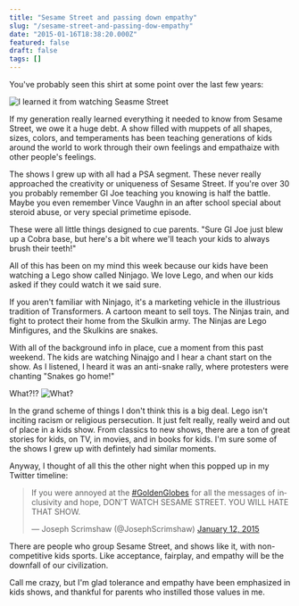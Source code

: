 ```yaml
---
title: "Sesame Street and passing down empathy"
slug: "/sesame-street-and-passing-dow-empathy"
date: "2015-01-16T18:38:20.000Z"
featured: false
draft: false
tags: []
---
```


You've probably seen this shirt at some point over the last few years:

![I learned it from watching Seasme Street](https://i.imgur.com/5Kb6j5z.jpg)

If my generation really learned everything it needed to know from Sesame Street, we owe it a huge debt. A show filled with muppets of all shapes, sizes, colors, and temperaments has been teaching generations of kids around the world to work through their own feelings and empathaize with other people's feelings.

The shows I grew up with all had a PSA segment. These never really approached the creativity or uniqueness of Sesame Street. If you're over 30 you probably remember GI Joe teaching you knowing is half the battle. Maybe you even remember Vince Vaughn in an after school special about steroid abuse, or very special primetime episode.

These were all little things designed to cue parents. "Sure GI Joe just blew up a Cobra base, but here's a bit where we'll teach your kids to always brush their teeth!"

All of this has been on my mind this week because our kids have been watching a Lego show called Ninjago. We love Lego, and when our kids asked if they could watch it we said sure.

If you aren't familiar with Ninjago, it's a marketing vehicle in the illustrious tradition of Transformers. A cartoon meant to sell toys. The Ninjas train, and fight to protect their home from the Skulkin army. The Ninjas are Lego Minfigures, and the Skulkins are snakes.

With all of the background info in place, cue a moment from this past weekend. The kids are watching Ninajgo and I hear a chant start on the show. As I listened, I heard it was an anti-snake rally, where protesters were chanting "Snakes go home!" 

What?!?
![What?](https://i.giphy.com/TVyy1KWop3qne.gif)

In the grand scheme of things I don't think this is a big deal. Lego isn't inciting racism or religious persecution. It just felt really, really weird and out of place in a kids show. From classics to new shows, there are a ton of great stories for kids, on TV, in movies, and in books for kids. I'm sure some of the shows I grew up with defintely had similar moments.

Anyway, I thought of all this the other night when this popped up in my Twitter timeline:

<blockquote class="twitter-tweet" lang="en"><p>If you were annoyed at the <a href="https://twitter.com/hashtag/GoldenGlobes?src=hash">#GoldenGlobes</a> for all the messages of inclusivity and hope, DON&#39;T WATCH SESAME STREET. YOU WILL HATE THAT SHOW.</p>&mdash; Joseph Scrimshaw (@JosephScrimshaw) <a href="https://twitter.com/JosephScrimshaw/status/554488736746983424">January 12, 2015</a></blockquote>
<script async src="//platform.twitter.com/widgets.js" charset="utf-8"></script>

There are people who group Sesame Street, and shows like it, with non-competitive kids sports. Like acceptance, fairplay, and empathy will be the downfall of our civilization. 

Call me crazy, but I'm glad tolerance and empathy have been emphasized in kids shows, and thankful for parents who instilled those values in me.